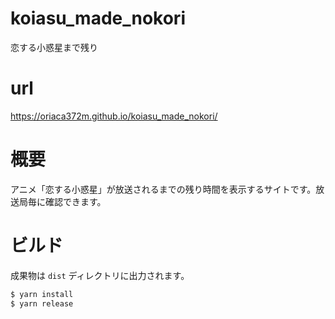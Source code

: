 # koiasu_made_nokori
恋する小惑星まで残り

# url
https://oriaca372m.github.io/koiasu_made_nokori/

# 概要
アニメ「恋する小惑星」が放送されるまでの残り時間を表示するサイトです。放送局毎に確認できます。

# ビルド
成果物は `dist` ディレクトリに出力されます。
``` bash
$ yarn install
$ yarn release
```
